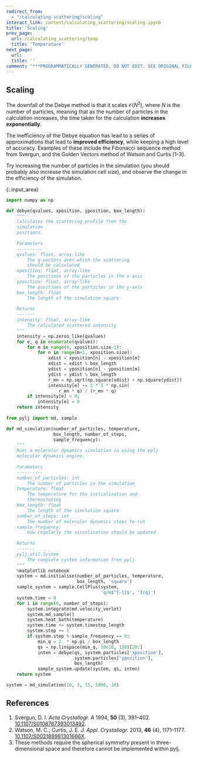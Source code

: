 ```yaml
---
redirect_from:
  - "/calculating-scattering/scaling"
interact_link: content/calculating_scattering/scaling.ipynb
title: 'Scaling'
prev_page:
  url: /calculating_scattering/temp
  title: 'Temperature'
next_page:
  url: 
  title: ''
comment: "***PROGRAMMATICALLY GENERATED, DO NOT EDIT. SEE ORIGINAL FILES IN /content***"
---
```


## Scaling

The downfall of the Debye method is that it scales $\mathcal{O}(N^2)$, where $N$ is the number of particles, meaning that as the number of particles in the calculation increases, the time taken for the calculation **increases exponentially**. 

The inefficiency of the Debye equation has lead to a series of approximations that lead to **improved efficiency**, while keeping a high level of accuracy. 
Examples of these include the Fibonacci sequence method from Svergun, and the Golden Vectors method of Watson and Curtis [1-3].

Try increasing the number of particles in the simulation (you should probably also increase the simulation cell size), and observe the change in the efficiency of the simulation. 



{:.input_area}
```python
import numpy as np

def debye(qvalues, xposition, yposition, box_length):
    """
    Calculates the scattering profile from the 
    simulation 
    positions.
    
    Parameters
    ----------
    qvalues: float, array-like
        The q-vectors over which the scattering 
        should be calculated
    xposition: float, array-like
        The positions of the particles in the x-axis
    yposition: float, array-like
        The positions of the particles in the y-axis
    box_length: float
        The length of the simulation square
        
    Returns
    -------
    intensity: float, array-like
        The calculated scattered intensity
    """
    intensity = np.zeros_like(qvalues)
    for e, q in enumerate(qvalues):
        for m in range(0, xposition.size-1):
            for n in range(m+1, xposition.size):
                xdist = xposition[n] - xposition[m]
                xdist = xdist % box_length
                ydist = yposition[n] - yposition[m]
                ydist = ydist % box_length
                r_mn = np.sqrt(np.square(xdist) + np.square(ydist))
                intensity[e] += 1 * 1 * np.sin(
                    r_mn * q) / (r_mn * q)
        if intensity[e] < 0:
            intensity[e] = 0
    return intensity
            
from pylj import md, sample

def md_simulation(number_of_particles, temperature, 
                  box_length, number_of_steps, 
                  sample_frequency):
    """
    Runs a molecular dynamics simulation in using the pylj 
    molecular dynamics engine.
    
    Parameters
    ----------
    number_of_particles: int
        The number of particles in the simulation
    temperature: float
        The temperature for the initialisation and 
        thermostating
    box_length: float
        The length of the simulation square
    number_of_steps: int
        The number of molecular dynamics steps to run
    sample_frequency: 
        How regularly the visualisation should be updated
        
    Returns
    -------
    pylj.util.System
        The complete system information from pylj
    """
    %matplotlib notebook
    system = md.initialise(number_of_particles, temperature, 
                           box_length, 'square')
    sample_system = sample.CellPlus(system, 
                                    'q/m$^{-1}$', 'I(q)')
    system.time = 0
    for i in range(0, number_of_steps):
        system.integrate(md.velocity_verlet)
        system.md_sample()
        system.heat_bath(temperature)
        system.time += system.timestep_length
        system.step += 1
        if system.step % sample_frequency == 0:
            min_q = 2. * np.pi / box_length
            qs = np.linspace(min_q, 10e10, 120)[20:]
            inten = debye(qs, system.particles['xposition'], 
                          system.particles['yposition'], 
                          box_length)
            sample_system.update(system, qs, inten)
    return system

system = md_simulation(10, 3, 15, 5000, 10)
```


## References

1. Svergun, D. I. *Acta Crystallogr. A* 1994, **50** (3), 391–402. [10.1107/S0108767393013492](https://doi.org/10.1107/S0108767393013492).
2. Watson, M. C.; Curtis, J. E. *J. Appl. Crystallogr.* 2013, **46** (4), 1171–1177. [10.1107/S002188981301666X](https://doi.org/10.1107/S002188981301666X).
3. These methods require the spherical symmetry present in three-dimensional space and therefore cannot be implemented within pylj.
